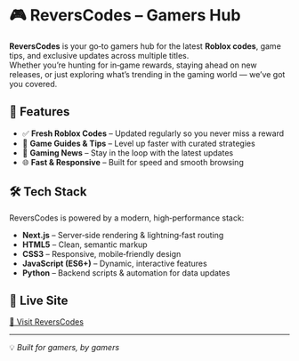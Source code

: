 # 🎮 ReversCodes – Gamers Hub

**ReversCodes** is your go‑to gamers hub for the latest **Roblox codes**, game tips, and exclusive updates across multiple titles.  
Whether you’re hunting for in‑game rewards, staying ahead on new releases, or just exploring what’s trending in the gaming world — we’ve got you covered.

## 🌟 Features
- ✅ **Fresh Roblox Codes** – Updated regularly so you never miss a reward  
- 🎯 **Game Guides & Tips** – Level up faster with curated strategies  
- 📰 **Gaming News** – Stay in the loop with the latest updates  
- 🌐 **Fast & Responsive** – Built for speed and smooth browsing  

## 🛠 Tech Stack
ReversCodes is powered by a modern, high‑performance stack:
- **Next.js** – Server‑side rendering & lightning‑fast routing  
- **HTML5** – Clean, semantic markup  
- **CSS3** – Responsive, mobile‑friendly design  
- **JavaScript (ES6+)** – Dynamic, interactive features  
- **Python** – Backend scripts & automation for data updates  

## 🚀 Live Site
[🔗 Visit ReversCodes](https://reverscodes.com)

---

💡 *Built for gamers, by gamers*
